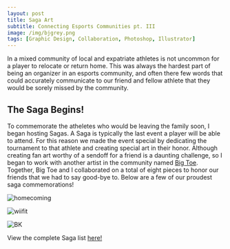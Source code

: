 ```yaml
---
layout: post
title: Saga Art
subtitle: Connecting Esports Communities pt. III
image: /img/bjgrey.png
tags: [Graphic Design, Collaboration, Photoshop, Illustrator]
---
```

In a mixed community of local and expatriate athletes is not uncommon for a player to relocate or return home.
This was always the hardest part of being an organizer in an esports community, and often there few words that could accurately communicate to our friend and fellow athlete that they would be sorely missed by the community. 

## The Saga Begins!
To commemorate the atheletes who would be leaving the family soon, I began hosting Sagas. A Saga is typically the last event a player will be able to attend. For this reason we made the event special by dedicating the tournament to that athlete and creating special art in their honor. Although creating fan art worthy of a sendoff for a friend is a daunting challenge, so I began to work with another artist in the community named [Big Toe](https://twitter.com/BigToeSSB). Together, Big Toe and I collaborated on a total of eight pieces to honor our friends that we had to say good-bye to. Below are a few of our proudest saga commemorations!  

![homecoming](https://imgur.com/uIRlQai.png)  

![wiifit](https://imgur.com/fze3tn1.png)  

![BK](https://imgur.com/XAa7Y4z.png)

View the complete Saga list [here!](https://imgur.com/a/DVjYQhS)
